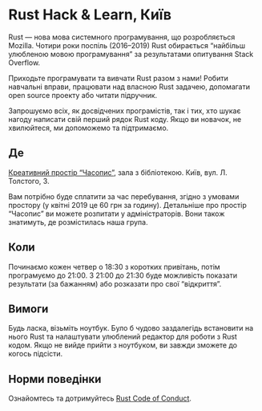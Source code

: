 # Rust Hack & Learn, Київ

Rust — нова мова системного програмування, що розробляється Mozilla. Чотири роки поспіль (2016–2019) Rust обирається “найбільш улюбленою мовою програмування” за результатами опитування Stack Overflow.

Приходьте програмувати та вивчати Rust разом з нами! Робити навчальні вправи, працювати над власною Rust задачею, допомагати open source проекту або читати підручник.

Запрошуємо всіх, як досвідчених програмістів, так і тих, хто шукає нагоду написати свій перший рядок Rust коду. Якщо ви новачок, не хвилюйтеся, ми допоможемо та підтримаємо.

## Де

[Креативний простір “Часопис”](http://www.chasopys.ua/page/howtoget.html), зала з бібліотекою.
Київ, вул. Л. Толстого, 3.

Вам потрібно буде сплатити за час перебування, згідно з умовами простору (у квітні 2019 це 60 грн за годину). Детальніше про простір “Часопис” ви можете розпитати у адміністраторів. Вони також знатимуть, де розмістилась наша група.

## Коли

Починаємо кожен четвер о 18:30 з коротких привітань, потім програмуємо до 21:00. З 21:00 до 21:30 буде можливість показати результати (за бажанням) або розказати про свої “відкриття”.

## Вимоги

Будь ласка, візьміть ноутбук. Було б чудово заздалегідь встановити на нього Rust та налаштувати улюблений редактор для роботи з Rust кодом. Якщо не вийде прийти з ноутбуком, ви завжди зможете до когось підсісти.

## Норми поведінки

Ознайомтесь та дотримуйтесь [Rust Code of Conduct](https://www.rust-lang.org/policies/code-of-conduct).
